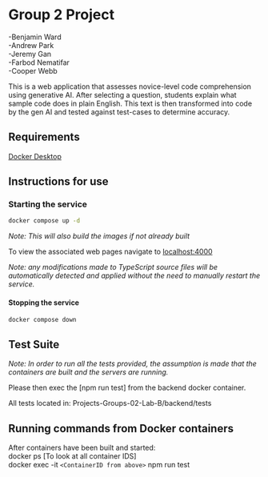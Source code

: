 # Group 2 Project

-Benjamin Ward  
-Andrew Park  
-Jeremy Gan  
-Farbod Nematifar  
-Cooper Webb

This is a web application that assesses novice-level code comprehension using generative AI. After selecting a question, students explain what sample code does in plain English. This text is then transformed into code by the gen AI and tested against test-cases to determine accuracy.

## Requirements

[Docker Desktop](https://www.docker.com/products/docker-desktop/)

## Instructions for use

### Starting the service

```sh
docker compose up -d
```

_Note: This will also build the images if not already built_

To view the associated web pages navigate to
[localhost:4000](http://localhost:4000)

_Note: any modifications made to TypeScript source files will be automatically detected and applied without the need to manually restart the service._

#### Stopping the service

```sh
docker compose down
```

## Test Suite
_Note: In order to run all the tests provided, the assumption is made that the containers are built and the servers are running._  

Please then exec the [npm run test] from the backend docker container.  

All tests located in: Projects-Groups-02-Lab-B/backend/tests  

## Running commands from Docker containers
After containers have been built and started:  
docker ps [To look at all container IDS]  
docker exec -it `<ContainerID from above>` npm run test



